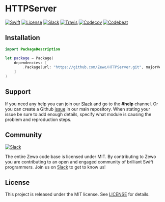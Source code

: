 # HTTPServer

[![Swift][swift-badge]][swift-url]
[![License][mit-badge]][mit-url]
[![Slack][slack-badge]][slack-url]
[![Travis][travis-badge]][travis-url]
[![Codecov][codecov-badge]][codecov-url]
[![Codebeat][codebeat-badge]][codebeat-url]

## Installation

```swift
import PackageDescription

let package = Package(
    dependencies: [
        .Package(url: "https://github.com/Zewo/HTTPServer.git", majorVersion: 0, minor: 14)
    ]
)
```

## Support

If you need any help you can join our [Slack](http://slack.zewo.io) and go to the **#help** channel. Or you can create a Github [issue](https://github.com/Zewo/Zewo/issues/new) in our main repository. When stating your issue be sure to add enough details, specify what module is causing the problem and reproduction steps.

## Community

[![Slack][slack-image]][slack-url]

The entire Zewo code base is licensed under MIT. By contributing to Zewo you are contributing to an open and engaged community of brilliant Swift programmers. Join us on [Slack](http://slack.zewo.io) to get to know us!

## License

This project is released under the MIT license. See [LICENSE](LICENSE) for details.

[swift-badge]: https://img.shields.io/badge/Swift-3.0-orange.svg?style=flat
[swift-url]: https://swift.org
[mit-badge]: https://img.shields.io/badge/License-MIT-blue.svg?style=flat
[mit-url]: https://tldrlegal.com/license/mit-license
[slack-image]: http://s13.postimg.org/ybwy92ktf/Slack.png
[slack-badge]: https://zewo-slackin.herokuapp.com/badge.svg
[slack-url]: http://slack.zewo.io
[travis-badge]: https://travis-ci.org/Zewo/HTTPServer.svg?branch=master
[travis-url]: https://travis-ci.org/Zewo/HTTPServer
[codecov-badge]: https://codecov.io/gh/Zewo/HTTPServer/branch/master/graph/badge.svg
[codecov-url]: https://codecov.io/gh/Zewo/HTTPServer
[codebeat-badge]: https://codebeat.co/badges/117ebfe4-2393-4fbd-a6e7-33bb3188f55e
[codebeat-url]: https://codebeat.co/projects/github-com-zewo-httpserver
